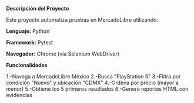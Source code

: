 **Descripción del Proyecto**

Este proyecto automatiza pruebas en MercadoLibre utilizando:

**Lenguaje:** Python

**Framework:** Pytest

**Navegador:** Chrome (vía Selenium WebDriver)


**Funcionalidades**

1.-Navega a MercadoLibre México
2.-Busca "PlayStation 5"
3.-Filtra por condición "Nuevo" y ubicación "CDMX"
4.-Ordena por precio (mayor a menor)
5.-Obtiene los 5 primeros resultados
6.-Genera reportes HTML con evidencias